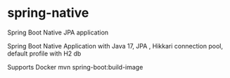 # spring-native
Spring Boot Native JPA application

Spring Boot Native Application with Java 17, JPA , Hikkari connection pool, default profile with H2 db

Supports Docker
mvn spring-boot:build-image
